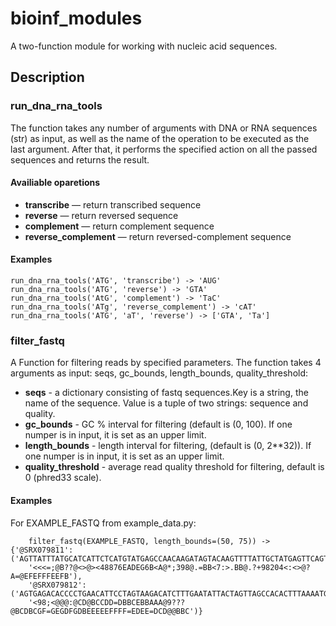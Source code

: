 # bioinf_modules
A two-function module for working with nucleic acid sequences.

## Description
### run_dna_rna_tools
The function takes any number of arguments with DNA or RNA sequences (str) as input, as well as the name of the operation to be executed as the last argument. After that, it performs the specified action on all the passed sequences and returns the result.

#### Availiable oparetions
* **transcribe** — return transcribed sequence
* **reverse** — return reversed sequence
* **complement** — return complement sequence
* **reverse_complement** — return reversed-complement sequence

#### Examples
    run_dna_rna_tools('ATG', 'transcribe') -> 'AUG'
    run_dna_rna_tools('ATG', 'reverse') -> 'GTA'
    run_dna_rna_tools('AtG', 'complement') -> 'TaC'
    run_dna_rna_tools('ATg', 'reverse_complement') -> 'cAT'
    run_dna_rna_tools('ATG', 'aT', 'reverse') -> ['GTA', 'Ta']

### filter_fastq
A Function for filtering reads by specified parameters. The function takes 4 arguments as input: seqs, gc_bounds, length_bounds, quality_threshold:
* **seqs** - a dictionary consisting of fastq sequences.Key is a string, the name of the sequence. Value is a tuple of two strings: sequence and quality.
* **gc_bounds** - GC % interval for filtering (default is (0, 100). If one numper is in input, it is set as an upper limit.
* **length_bounds** - length interval for filtering, (default is (0, 2**32)). If one numper is in input, it is set as an upper limit.
* **quality_threshold** - average read quality threshold for filtering, default is 0 (phred33 scale).

#### Examples
For EXAMPLE_FASTQ from example_data.py:

        filter_fastq(EXAMPLE_FASTQ, length_bounds=(50, 75)) -> {'@SRX079811': ('AGTTATTTATGCATCATTCTCATGTATGAGCCAACAAGATAGTACAAGTTTTATTGCTATGAGTTCAGTACAACA', 
        '<<<=;@B??@<>@><48876EADEG6B<A@*;398@.=BB<7:>.BB@.?+98204<:<>@?A=@EFEFFFEEFB'), 
        '@SRX079812': ('AGTGAGACACCCCTGAACATTCCTAGTAAGACATCTTTGAATATTACTAGTTAGCCACACTTTAAAATGACCCG',
        '<98;<@@@:@CD@BCCDD=DBBCEBBAAA@9???@BCDBCGF=GEGDFGDBEEEEEFFFF=EDEE=DCD@@BBC')}
